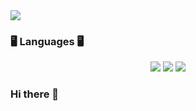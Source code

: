 <img src="https://capsule-render.vercel.app/api?type=waving&color=timeAuto&height=200&section=header&text=SUNJIHEE&fontSize=75" />

### 🖥️ Languages 🖥️

<div align="center">
	<img src="https://img.shields.io/badge/Python-3776AB?style=flat-square&logo=python&logoColor=white"/>
	<img src="https://img.shields.io/badge/MySQL-4479A1?style=flat-square&logo=Mysql&logoColor=white"/>
	<img src="https://img.shields.io/badge/R-276DC3?style=flat&logo=R&logoColor=white" />
</div>

### Hi there 👋

<!--
**SUNJIHEE/SUNJIHEE** is a ✨ _special_ ✨ repository because its `README.md` (this file) appears on your GitHub profile.

Here are some ideas to get you started:

- 🔭 I’m currently working on ...
- 🌱 I’m currently learning ...
- 👯 I’m looking to collaborate on ...
- 🤔 I’m looking for help with ...
- 💬 Ask me about ...
- 📫 How to reach me: ...
- 😄 Pronouns: ...
- ⚡ Fun fact: ...
-->

